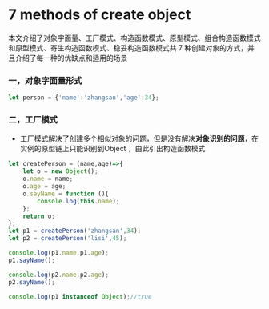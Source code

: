 # 7 methods of create object

本文介绍了对象字面量、工厂模式、构造函数模式、原型模式、组合构造函数模式和原型模式、寄生构造函数模式、稳妥构造函数模式共 7 种创建对象的方式，并且介绍了每一种的优缺点和适用的场景

### 一，对象字面量形式

```javascript
let person = {'name':'zhangsan','age':34};
```

### 二，工厂模式

- 工厂模式解决了创建多个相似对象的问题，但是没有解决**对象识别的问题**，在实例的原型链上只能识别到Object ，由此引出构造函数模式

```javascript
let createPerson = (name,age)=>{
    let o = new Object();
    o.name = name;
    o.age = age;
    o.sayName = function (){
        console.log(this.name);
    };
    return o;
};
let p1 = createPerson('zhangsan',34);
let p2 = createPerson('lisi',45);

console.log(p1.name,p1.age);
p1.sayName();

console.log(p2.name,p2.age);
p2.sayName();

console.log(p1 instanceof Object);//true

```

